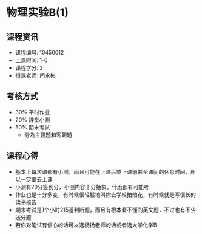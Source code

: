 # 物理实验B(1)

## 课程资讯
- 课程编号: 10450012  
- 上课时间: 1-6
- 课程学分: 2
- 授课老师: 闫永彬
  
## 考核方式
- 30% 平时作业
- 20% 課堂小測
- 50% 期末考試
  - 分為主觀題和客觀題

## 课程心得
- 基本上每次课都有小测，而且可能在上课后或下课前甚至课间的休息时间，所以一定要去上课
- 小测有70分签到分，小测内容十分抽象，什麽都有可能考
- 作业也是十分多变，有时候很轻鬆地叫你去学校拍拍花，有时候就是写很长的读书报告
- 期末考试是1个小时215道判断题，而且有根本看不懂的英文题，不过也有不少送分题
- 若你对笔试有信心的话可以选杨扬老师的话或者选大学化学B
